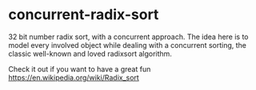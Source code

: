 # concurrent-radix-sort

32 bit number radix sort, with a concurrent approach.
The idea here is to model every involved object while dealing with a concurrent sorting, the classic well-known and loved radixsort algorithm.

Check it out if you want to have a great fun https://en.wikipedia.org/wiki/Radix_sort

